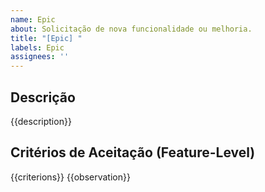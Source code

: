 ```yaml
---
name: Epic
about: Solicitação de nova funcionalidade ou melhoria.
title: "[Epic] "
labels: Epic
assignees: ''
---
```


## Descrição
{{description}}

## Critérios de Aceitação (Feature-Level)
{{criterions}}
{{observation}}
